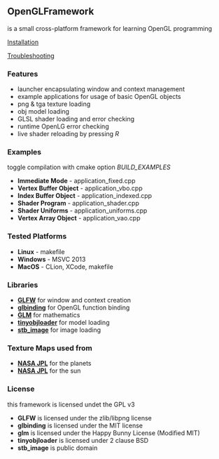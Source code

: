 ## OpenGLFramework
is a small cross-platform framework for learning OpenGL programming

[Installation](https://github.com/wobakj/OpenGLFramework/wiki/Installation)

[Troubleshooting](https://github.com/wobakj/OpenGLFramework/wiki/Troubleshooting)

### Features
* launcher encapsulating window and context management 
* example applications for usage of basic OpenGL objects
* png & tga texture loading
* obj model loading
* GLSL shader loading and error checking
* runtime OpenLG error checking
* live shader reloading by pressing _R_

### Examples
toggle compilation with cmake option _BUILD_EXAMPLES_ 
* **Immediate Mode** - application_fixed.cpp
* **Vertex Buffer Object** - application_vbo.cpp
* **Index Buffer Object** - application_indexed.cpp
* **Shader Program** - application_shader.cpp
* **Shader Uniforms** - application_uniforms.cpp
* **Vertex Array Object** - application_vao.cpp

### Tested Platforms
* **Linux** - makefile
* **Windows** - MSVC 2013
* **MacOS** - CLion, XCode, makefile

### Libraries
* [**GLFW**](http://www.glfw.org/) for window and context creation
* [**glbinding**](https://github.com/cginternals/glbinding) for OpenGL function binding
* [**GLM**](glm.g-truc.net/) for mathematics
* [**tinyobjloader**](http://syoyo.github.io/tinyobjloader/) for model loading
* [**stb_image**](https://github.com/nothings/stb) for image loading

### Texture Maps used from
* [**NASA JPL**](https://space.jpl.nasa.gov/tmaps/) for the planets
* [**NASA JPL**](https://svs.gsfc.nasa.gov/30362) for the sun

### License
this framework is licensed undet the GPL v3
* **GLFW** is licensed under the zlib/libpng license
* **glbinding** is licensed under the MIT license
* **glm** is licensed under the Happy Bunny License (Modified MIT)
* **tinyobjloader** is licensed under 2 clause BSD
* **stb_image** is public domain
